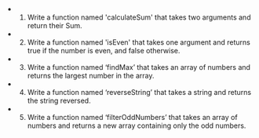 * 1. Write a function named 'calculateSum' that takes two arguments and return their Sum.

* 2. Write a function named 'isEven' that takes one argument and returns true if the number is even, and false otherwise.

* 3. Write a function named ‘findMax’ that takes an array of numbers and returns the largest number in the array.

* 4. Write a function named ‘reverseString’ that takes a string and returns the string reversed.
* 5. Write a function named ‘filterOddNumbers’ that takes an array of numbers and returns a new array containing only the odd numbers.